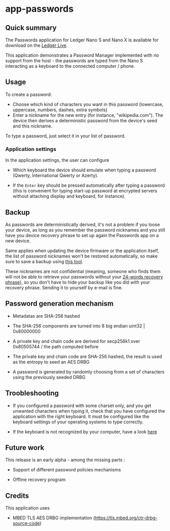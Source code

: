 # app-passwords

## Quick summary

The Passwords application for Ledger Nano S and Nano X is available for download on the [Ledger Live](https://www.ledger.com/ledger-live/download).

This application demonstrates a Password Manager implemented with no support from the host - the passwords are typed from the Nano S interacting as a keyboard to the connected computer / phone.

## Usage

To create a password:
   * Choose which kind of characters you want in this password (lowercase, uppercase, numbers, dashes, extra symbols)
   * Enter a nickname for the new entry (for instance, "wikipedia.com").
The device then derives a deterministic password from the device's seed and this nickname.

To type a password, just select it in your list of password.

### Application settings
In the application settings, the user can configure
   * Which keyboard the device should emulate when typing a password (Qwerty, International Qwerty or Azerty).

   * If the `Enter` key should be pressed automatically after typing a password (this is convenient for typing start-up password at encrypted servers without attaching display and keyboard, for instance).

## Backup

As passwords are deterministically derived, it's not a problem if you loose your device, as long as you remember the password nicknames and you still have you device recovery phrase to set up again the Passwords app on a new device.

Same applies when updating the device firmware or the application itself, the list of password nicknames won't be restored automatically, so make sure to save a backup using [this tool](https://ledgerhq.github.io/passwords-backup/).

These nicknames are not confidential (meaning, someone who finds them will not be able to retrieve your passwords without your [24-words recovery phrase](https://www.ledger.com/academy/crypto/what-is-a-recovery-phrase)), so you don't have to hide your backup like you did with your recovery phrase. Sending it to yourself by e-mail is fine.

## Password generation mechanism

* Metadatas are SHA-256 hashed

* The SHA-256 components are turned into 8 big endian uint32 | 0x80000000

* A private key and chain code are derived for secp256k1 over 0x80505744 / the path computed before

* The private key and chain code are SHA-256 hashed, the result is used as the entropy to seed an AES DRBG

* A password is generated by randomly choosing from a set of characters using the previously seeded DRBG

## Troobleshooting

* If you configured a password with some charset only, and you get unwanted characters when typing it, check that you have configured the application with the right keyboard. It must be configured like the keyboard settings of your operating systems to type correctly.

* If the keyboard is not recognized by your computer, have a look [here](https://support.ledger.com/hc/en-us/articles/115005165269-Fix-connection-issues)

## Future work

This release is an early alpha - among the missing parts :

   * Support of different password policies mechanisms

   * Offline recovery program

## Credits

This application uses

  * MBED TLS AES DRBG implementation (https://tls.mbed.org/ctr-drbg-source-code)
